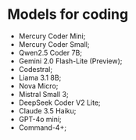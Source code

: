 # Models for coding

- Mercury Coder Mini;
- Mercury Coder Small;
- Qwen2.5 Coder 7B;
- Gemini 2.0 Flash-Lite (Preview);
- Codestral;
- Liama 3.1 8B;
- Nova Micro;
- Mistral Small 3;
- DeepSeek Coder V2 Lite;
- Claude 3.5 Haiku;
- GPT-4o mini;
- Command-4+;